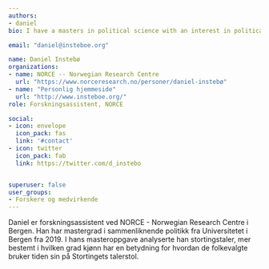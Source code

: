 ```yaml
---
authors:
- daniel
bio: I have a masters in political science with an interest in political behavior, parliamentary debate, rhetoric and elections.

email: "daniel@insteboe.org"

name: Daniel Instebø
organizations:
- name: NORCE -- Norwegian Research Centre
  url: "https://www.norceresearch.no/personer/daniel-instebø"
- name: "Personlig hjemmeside"
  url: "http://www.insteboe.org/"
role: Forskningsassistent, NORCE

social:
- icon: envelope
  icon_pack: fas
  link: '#contact'
- icon: twitter
  icon_pack: fab
  link: https://twitter.com/d_instebo


superuser: false
user_groups:
- Forskere og medvirkende
---
```


Daniel er forskningsassistent ved NORCE - Norwegian Research Centre i Bergen. Han har mastergrad i sammenliknende politikk fra Universitetet i Bergen fra 2019. I hans masteroppgave analyserte han stortingstaler, mer bestemt i hvilken grad kjønn har en betydning for hvordan de folkevalgte bruker tiden sin på Stortingets talerstol.
